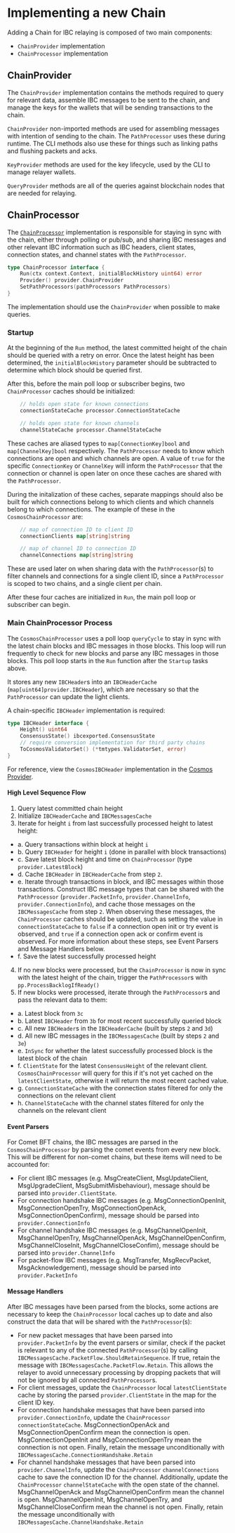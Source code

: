# Implementing a new Chain

Adding a Chain for IBC relaying is composed of two main components:

*   `ChainProvider` implementation
*   `ChainProcessor` implementation

## ChainProvider

The `ChainProvider` implementation contains the methods required to query for
relevant data, assemble IBC messages to be sent to the chain, and manage the
keys for the wallets that will be sending transactions to the chain.

`ChainProvider` non-imported methods are used for assembling messages with
intention of sending to the chain. The `PathProcessor` uses these during
runtime. The CLI methods also use these for things such as linking paths and
flushing packets and acks.

`KeyProvider` methods are used for the key lifecycle, used by the CLI to manage
relayer wallets.

`QueryProvider` methods are all of the queries against blockchain nodes that are
needed for relaying.

## ChainProcessor

The [`ChainProcessor`](../relayer/processor/chain_processor.go) implementation
is responsible for staying in sync with the chain, either through polling or
pub/sub, and sharing IBC messages and other relevant IBC information such as IBC
headers, client states, connection states, and channel states with the
`PathProcessor`.

```go
type ChainProcessor interface {
	Run(ctx context.Context, initialBlockHistory uint64) error
	Provider() provider.ChainProvider
	SetPathProcessors(pathProcessors PathProcessors)
}
```

The implementation should use the `ChainProvider` when possible to make queries.

### Startup

At the beginning of the `Run` method, the latest committed height of the chain
should be queried with a retry on error. Once the latest height has been
determined, the `initialBlockHistory` parameter should be subtracted to
determine which block should be queried first.

After this, before the main poll loop or subscriber begins, two `ChainProcessor`
caches should be initialized:

```go
	// holds open state for known connections
	connectionStateCache processor.ConnectionStateCache

	// holds open state for known channels
	channelStateCache processor.ChannelStateCache
```

These caches are aliased types to `map[ConnectionKey]bool` and
`map[ChannelKey]bool` respectively. The `PathProcessor` needs to know which
connections are open and which channels are open. A value of `true` for the
specific `ConnectionKey` or `ChannelKey` will inform the `PathProcessor` that
the connection or channel is open later on once these caches are shared with the
`PathProcessor`.

During the initalization of these caches, separate mappings should also be built
for which connections belong to which clients and which channels belong to which
connections. The example of these in the `CosmosChainProcessor` are:

```go
	// map of connection ID to client ID
	connectionClients map[string]string

	// map of channel ID to connection ID
	channelConnections map[string]string
```

These are used later on when sharing data with the `PathProcessor`(s) to filter
channels and connections for a single client ID, since a `PathProcessor` is
scoped to two chains, and a single client per chain.

After these four caches are initialized in `Run`, the main poll loop or
subscriber can begin.

### Main ChainProcessor Process

The `CosmosChainProcessor` uses a poll loop `queryCycle` to stay in sync with
the latest chain blocks and IBC messages in those blocks. This loop will run
frequently to check for new blocks and parse any IBC messages in those blocks.
This poll loop starts in the `Run` function after the `Startup` tasks above.

It stores any new `IBCHeader`s into an `IBCHeaderCache`
(`map[uint64]provider.IBCHeader`), which are necessary so that the
`PathProcessor` can update the light clients.

A chain-specific `IBCHeader` implementation is required:

```go
type IBCHeader interface {
	Height() uint64
	ConsensusState() ibcexported.ConsensusState
	// require conversion implementation for third party chains
	ToCosmosValidatorSet() (*tmtypes.ValidatorSet, error)
}
```

For reference, view the `CosmosIBCHeader` implementation in the
[Cosmos Provider](../relayer/chains/cosmos/provider.go).

#### High Level Sequence Flow

1.  Query latest committed chain height
2.  Initialize `IBCHeaderCache` and `IBCMessagesCache`
3.  Iterate for height `i` from last successfully processed height to latest
    height:

*   a. Query transactions within block at height `i`
*   b. Query `IBCHeader` for height `i` (done in parallel with block transactions)
*   c. Save latest block height and time on `ChainProcessor` (type
    `provider.LatestBlock`)
*   d. Cache `IBCHeader` in `IBCHeaderCache` from step `2`.
*   e. Iterate through transactions in block, and IBC messages within those
    transactions. Construct IBC message types that can be shared with the
    `PathProcessor` (`provider.PacketInfo`, `provider.ChannelInfo`,
    `provider.ConnectionInfo`), and cache those messages on the `IBCMessagesCache`
    from step `2`. When observing these messages, the `ChainProcessor` caches
    should be updated, such as setting the value in `connectionStateCache` to
    `false` if a connection open init or try event is observed, and `true` if a
    connection open ack or confirm event is observed. For more information about
    these steps, see Event Parsers and Message Handlers below.
*   f. Save the latest successfully processed height

4.  If no new blocks were processed, but the `ChainProcessor` is now in sync with
    the latest height of the chain, trigger the `PathProcessor`s with
    `pp.ProcessBacklogIfReady()`
5.  If new blocks were processed, iterate through the `PathProcessor`s and pass
    the relevant data to them:

*   a. Latest block from `3c`
*   b. Latest `IBCHeader` from `3b` for most recent successfully queried block
*   c. All new `IBCHeader`s in the `IBCHeaderCache` (built by steps `2` and `3d`)
*   d. All new IBC messages in the `IBCMessagesCache` (built by steps `2` and
    `3e`)
*   e. `InSync` for whether the latest successfully processed block is the latest
    block of the chain
*   f. `ClientState` for the latest `ConsensusHeight` of the relevant client.
    `CosmosChainProcessor` will query for this if it's not yet cached on the
    `latestClientState`, otherwise it will return the most recent cached value.
*   g. `ConnectionStateCache` with the connection states filtered for only the
    connections on the relevant client
*   h. `ChannelStateCache` with the channel states filtered for only the channels
    on the relevant client

#### Event Parsers

For Comet BFT chains, the IBC messages are parsed in the `CosmosChainProcessor`
by parsing the comet events from every new block. This will be different for
non-comet chains, but these items will need to be accounted for:

*   For client IBC messages (e.g. MsgCreateClient, MsgUpdateClient,
    MsgUpgradeClient, MsgSubmitMisbehaviour), message should be parsed into
    `provider.ClientState`.
*   For connection handshake IBC messages (e.g. MsgConnectionOpenInit,
    MsgConnectionOpenTry, MsgConnectionOpenAck, MsgConnectionOpenConfirm), message
    should be parsed into `provider.ConnectionInfo`
*   For channel handshake IBC messages (e.g. MsgChannelOpenInit,
    MsgChannelOpenTry, MsgChannelOpenAck, MsgChannelOpenConfirm,
    MsgChannelCloseInit, MsgChannelCloseConfim), message should be parsed into
    `provider.ChannelInfo`
*   For packet-flow IBC messages (e.g. MsgTransfer, MsgRecvPacket,
    MsgAcknowledgement), message should be parsed into `provider.PacketInfo`

#### Message Handlers

After IBC messages have been parsed from the blocks, some actions are necessary
to keep the `ChainProcessor` local caches up to date and also construct the data
that will be shared with the `PathProcessor`(s):

*   For new packet messages that have been parsed into `provider.PacketInfo` by
    the event parsers or similar, check if the packet is relevant to any of the
    connected `PathProcessor`(s) by calling
    `IBCMessagesCache.PacketFlow.ShouldRetainSequence`. If true, retain the
    message with `IBCMessagesCache.PacketFlow.Retain`. This allows the relayer to
    avoid unnecessary processing by dropping packets that will not be ignored by
    all connected `PathProcessor`s.
*   For client messages, update the `ChainProcessor` local `latestClientState`
    cache by storing the parsed `provider.ClientState` in the map for the client
    ID key.
*   For connection handshake messages that have been parsed into
    `provider.ConnectionInfo`, update the `ChainProcessor` `connectionStateCache`.
    MsgConnectionOpenAck and MsgConnectionOpenConfirm mean the connection is open.
    MsgConnectionOpenInit and MsgConnectionOpenTry mean the connection is not
    open. Finally, retain the message unconditionally with
    `IBCMessagesCache.ConnectionHandshake.Retain`
*   For channel handshake messages that have been parsed into
    `provider.ChannelInfo`, update the `ChainProcessor` `channelConnections` cache
    to save the connection ID for the channel. Additionally, update the
    `ChainProcessor` `channelStateCache` with the open state of the channel.
    MsgChannelOpenAck and MsgChannelOpenConfirm mean the channel is open.
    MsgChannelOpenInit, MsgChannelOpenTry, and MsgChannelCloseConfirm mean the
    channel is not open. Finally, retain the message unconditionally with
    `IBCMessagesCache.ChannelHandshake.Retain`
